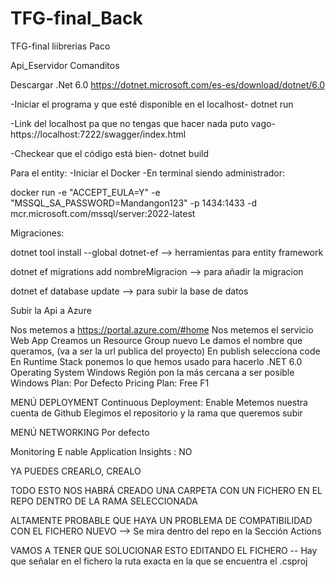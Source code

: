 # TFG-final_Back
TFG-final liibrerias Paco


Api_Eservidor
Comanditos

Descargar .Net 6.0 https://dotnet.microsoft.com/es-es/download/dotnet/6.0

-Iniciar el programa y que esté disponible en el localhost- dotnet run

-Link del localhost pa que no tengas que hacer nada puto vago- https://localhost:7222/swagger/index.html

-Checkear que el código está bien- dotnet build

Para el entity: -Iniciar el Docker -En terminal siendo administrador:

docker run -e "ACCEPT_EULA=Y" -e "MSSQL_SA_PASSWORD=Mandangon123" -p 1434:1433 -d mcr.microsoft.com/mssql/server:2022-latest

Migraciones:

dotnet tool install --global dotnet-ef --> herramientas para entity framework

dotnet ef migrations add nombreMigracion --> para añadir la migracion

dotnet ef database update --> para subir la base de datos

Subir la Api a Azure

Nos metemos a https://portal.azure.com/#home Nos metemos el servicio Web App Creamos un Resource Group nuevo Le damos el nombre que queramos, (va a ser la url publica del proyecto) En publish selecciona code En Runtime Stack ponemos lo que hemos usado para hacerlo .NET 6.0 Operating System Windows Región pon la más cercana a ser posible Windows Plan: Por Defecto Pricing Plan: Free F1

MENÚ DEPLOYMENT Continuous Deployment: Enable Metemos nuestra cuenta de Github Elegimos el repositorio y la rama que queremos subir

MENÚ NETWORKING Por defecto

Monitoring E nable Application Insights : NO

YA PUEDES CREARLO, CREALO

TODO ESTO NOS HABRÁ CREADO UNA CARPETA CON UN FICHERO EN EL REPO DENTRO DE LA RAMA SELECCIONADA

ALTAMENTE PROBABLE QUE HAYA UN PROBLEMA DE COMPATIBILIDAD CON EL FICHERO NUEVO --> Se mira dentro del repo en la Sección Actions

VAMOS A TENER QUE SOLUCIONAR ESTO EDITANDO EL FICHERO -- Hay que señalar en el fichero la ruta exacta en la que se encuentra el .csproj

